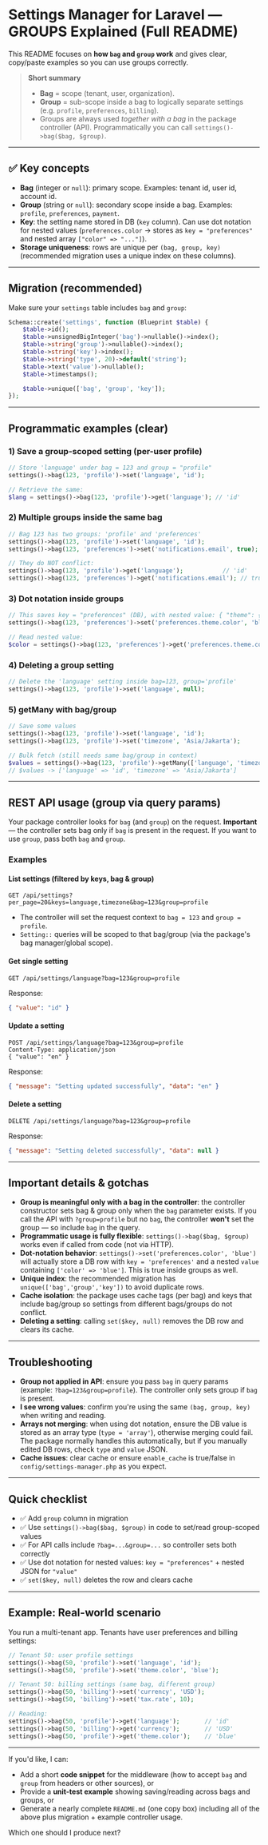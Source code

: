 # Settings Manager for Laravel — GROUPS Explained (Full README)

This README focuses on **how `bag` and `group` work** and gives clear, copy/paste examples so you can use groups correctly.

> **Short summary**
>
> - **Bag** = scope (tenant, user, organization).  
> - **Group** = sub-scope inside a bag to logically separate settings (e.g. `profile`, `preferences`, `billing`).  
> - Groups are always used *together with a bag* in the package controller (API). Programmatically you can call `settings()->bag($bag, $group)`.

---

## ✅ Key concepts

- **Bag** (integer or `null`): primary scope. Examples: tenant id, user id, account id.  
- **Group** (string or `null`): secondary scope inside a bag. Examples: `profile`, `preferences`, `payment`.  
- **Key**: the setting name stored in DB (`key` column). Can use dot notation for nested values (`preferences.color` -> stores as `key = "preferences"` and nested array `["color" => "..."]`).  
- **Storage uniqueness**: rows are unique per `(bag, group, key)` (recommended migration uses a unique index on these columns).

---

## Migration (recommended)

Make sure your `settings` table includes `bag` and `group`:

```php
Schema::create('settings', function (Blueprint $table) {
    $table->id();
    $table->unsignedBigInteger('bag')->nullable()->index();
    $table->string('group')->nullable()->index();
    $table->string('key')->index();
    $table->string('type', 20)->default('string');
    $table->text('value')->nullable();
    $table->timestamps();

    $table->unique(['bag', 'group', 'key']);
});
```

---

## Programmatic examples (clear)

### 1) Save a group-scoped setting (per-user profile)

```php
// Store 'language' under bag = 123 and group = "profile"
settings()->bag(123, 'profile')->set('language', 'id');

// Retrieve the same:
$lang = settings()->bag(123, 'profile')->get('language'); // 'id'
```

### 2) Multiple groups inside the same bag

```php
// Bag 123 has two groups: 'profile' and 'preferences'
settings()->bag(123, 'profile')->set('language', 'id');
settings()->bag(123, 'preferences')->set('notifications.email', true);

// They do NOT conflict:
settings()->bag(123, 'profile')->get('language');           // 'id'
settings()->bag(123, 'preferences')->get('notifications.email'); // true
```

### 3) Dot notation inside groups

```php
// This saves key = "preferences" (DB), with nested value: { "theme": { "color": "blue" } }
settings()->bag(123, 'preferences')->set('preferences.theme.color', 'blue');

// Read nested value:
$color = settings()->bag(123, 'preferences')->get('preferences.theme.color'); // 'blue'
```

### 4) Deleting a group setting

```php
// Delete the 'language' setting inside bag=123, group='profile'
settings()->bag(123, 'profile')->set('language', null);
```

### 5) getMany with bag/group

```php
// Save some values
settings()->bag(123, 'profile')->set('language', 'id');
settings()->bag(123, 'profile')->set('timezone', 'Asia/Jakarta');

// Bulk fetch (still needs same bag/group in context)
$values = settings()->bag(123, 'profile')->getMany(['language', 'timezone']);
// $values -> ['language' => 'id', 'timezone' => 'Asia/Jakarta']
```

---

## REST API usage (group via query params)

Your package controller looks for `bag` (and `group`) on the request. **Important** — the controller sets bag only if `bag` is present in the request. If you want to use `group`, pass both `bag` and `group`.

### Examples

#### List settings (filtered by keys, bag & group)

```
GET /api/settings?per_page=20&keys=language,timezone&bag=123&group=profile
```

- The controller will set the request context to `bag = 123` and `group = profile`.
- `Setting::` queries will be scoped to that bag/group (via the package's bag manager/global scope).

#### Get single setting

```
GET /api/settings/language?bag=123&group=profile
```

Response:

```json
{ "value": "id" }
```

#### Update a setting

```
POST /api/settings/language?bag=123&group=profile
Content-Type: application/json
{ "value": "en" }
```

Response:

```json
{ "message": "Setting updated successfully", "data": "en" }
```

#### Delete a setting

```
DELETE /api/settings/language?bag=123&group=profile
```

Response:

```json
{ "message": "Setting deleted successfully", "data": null }
```

---

## Important details & gotchas

- **Group is meaningful only with a bag in the controller**: the controller constructor sets bag & group only when the `bag` parameter exists. If you call the API with `?group=profile` but no `bag`, the controller **won't** set the group — so include `bag` in the query.  
- **Programmatic usage is fully flexible**: `settings()->bag($bag, $group)` works even if called from code (not via HTTP).  
- **Dot-notation behavior**: `settings()->set('preferences.color', 'blue')` will actually store a DB row with `key = 'preferences'` and a nested `value` containing `['color' => 'blue']`. This is true inside groups as well.  
- **Unique index**: the recommended migration has `unique(['bag','group','key'])` to avoid duplicate rows.  
- **Cache isolation**: the package uses cache tags (per bag) and keys that include bag/group so settings from different bags/groups do not conflict.  
- **Deleting a setting**: calling `set($key, null)` removes the DB row and clears its cache.

---

## Troubleshooting

- **Group not applied in API**: ensure you pass `bag` in query params (example: `?bag=123&group=profile`). The controller only sets group if `bag` is present.  
- **I see wrong values**: confirm you're using the same `(bag, group, key)` when writing and reading.  
- **Arrays not merging**: when using dot notation, ensure the DB value is stored as an array type (`type = 'array'`), otherwise merging could fail. The package normally handles this automatically, but if you manually edited DB rows, check `type` and `value` JSON.  
- **Cache issues**: clear cache or ensure `enable_cache` is true/false in `config/settings-manager.php` as you expect.

---

## Quick checklist

- ✅ Add `group` column in migration  
- ✅ Use `settings()->bag($bag, $group)` in code to set/read group-scoped values  
- ✅ For API calls include `?bag=...&group=...` so controller sets both correctly  
- ✅ Use dot notation for nested values: `key = "preferences"` + nested JSON for `"value"`  
- ✅ `set($key, null)` deletes the row and clears cache

---

## Example: Real-world scenario

You run a multi-tenant app. Tenants have user preferences and billing settings:

```php
// Tenant 50: user profile settings
settings()->bag(50, 'profile')->set('language', 'id');
settings()->bag(50, 'profile')->set('theme.color', 'blue');

// Tenant 50: billing settings (same bag, different group)
settings()->bag(50, 'billing')->set('currency', 'USD');
settings()->bag(50, 'billing')->set('tax.rate', 10);

// Reading:
settings()->bag(50, 'profile')->get('language');       // 'id'
settings()->bag(50, 'billing')->get('currency');       // 'USD'
settings()->bag(50, 'profile')->get('theme.color');    // 'blue'
```

---

If you'd like, I can:
- Add a short **code snippet** for the middleware (how to accept `bag` and `group` from headers or other sources), or  
- Provide a **unit-test example** showing saving/reading across bags and groups, or  
- Generate a nearly complete `README.md` (one copy box) including all of the above plus migration + example controller usage.

Which one should I produce next?
